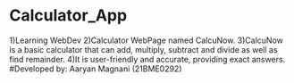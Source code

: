 # Calculator_App
1)Learning WebDev
2)Calculator WebPage named CalcuNow.
3)CalcuNow is a basic calculator that can add, multiply, subtract and divide as well as find remainder.
4)It is user-friendly and accurate, providing exact answers. 
#Developed by: Aaryan Magnani (21BME0292)
